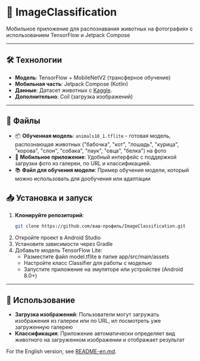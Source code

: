 # 🐾 ImageClassification

Мобильное приложение для распознавания животных на фотографиях с использованием TensorFlow и Jetpack Compose

---

## 🛠 Технологии
- **Модель**: TensorFlow + MobileNetV2 (трансферное обучение)
- **Мобильная часть**: Jetpack Compose (Kotlin)
- **Данные**: Датасет животных с [Kaggle](https://www.kaggle.com/datasets/alessiocorrado99/animals10). 
- **Дополнительно**: Coil (загрузка изображений)

---

## 📁 Файлы
- 📦 **Обученная модель**: `animals10_1.tflite` - готовая модель, распознающая животных ("бабочка", "кот", "лошадь", "курица", "корова",
            "слон", "собака", "паук", "овца", "белка") на фото
- 📱 **Мобильное приложение**: Удобный интерфейс с поддержкой загрузки фото из галереи, по URL и классификацией. 
- 📚 **Файл для обучения модели**: Пример обучения модели, который можно использовать для дообучения или адаптации

## 📥 Установка и запуск
1. **Клонируйте репозиторий**:
   ```bash
   git clone https://github.com/ваш-профиль/ImageClassification.git
2. Откройте проект в Android Studio
3. Установите зависимости через Gradle
4. Добавьте модель TensorFlow Lite:
   - Разместите файл model.tflite в папке app/src/main/assets
   - Настройте класс Classifier для работы с моделью
   - Запустите приложение на эмуляторе или устройстве (Android 8.0+) 

---
## 📸 Использование
- **Загрузка изображений**: Пользователи могут загружать изображения из галереи или по URL, ил посмотреть уже загруженную галерею
- **Классификация**: Приложение автоматически определяет вид животного на загруженном изображении и отображает результат      

For the English version, see [README-en.md](README-en.md).